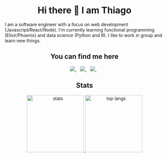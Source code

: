 <h1 align="center">Hi there 👋 I am Thiago</h1>
<p>
  I am a software engineer with a focus on web development (Javascript/React/Node). I'm currently learning functional programming (Elixir/Phoenix) and data science (Python and R). I like to work in group and learn new things.
</p>

<h2 align="center">You can find me here</h2>
<div align="center">
  
  <a href="https://www.linkedin.com/in/thiago-lima-/" target="_blank">
    <img src="https://img.shields.io/badge/linkedin-%230077B5.svg?&style=for-the-badge&logo=linkedin&logoColor=white" />
  </a>&nbsp;&nbsp;

  <a href="https://dev.to/thiagoslima" target="_blank">
    <img src="https://img.shields.io/badge/dev.to-0A0A0A?style=for-the-badge&logo=devdotto&logoColor=white" />        
  </a>&nbsp;&nbsp;

  <a href="https://twitter.com/ThiagoSLima_" target="_blank">
    <img src="https://img.shields.io/badge/Twitter-1DA1F2?style=for-the-badge&logo=twitter&logoColor=white" />        
  </a>&nbsp;&nbsp;
  
</div>

<h2 align="center">Stats</h2>
<div align="center">
  <a href="#">
    <img height="180em" alt="stats" src="https://github-readme-stats.vercel.app/api?username=ThiagosLima&layout=compact&show_icons=true">
  </a>
  <a href="#">
    <img height="180em" alt="top langs" src="https://github-readme-stats.vercel.app/api/top-langs/?username=ThiagosLima&layout=compact">
  </a>
</div>
